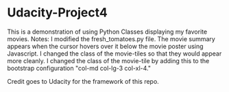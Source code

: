 # Udacity-Project4
This is a demonstration of using Python Classes displaying my favorite movies.
Notes: I modified the fresh_tomatoes.py file. The movie summary  appears when the cursor hovers over it below the movie poster using Javascript. I changed the class of the movie-tiles so that they would appear more cleanly. I changed the class of the movie-tile by adding this to the bootstrap configuration "col-md col-lg-3 col-xl-4."

Credit goes to Udacity for the framework of this repo.
